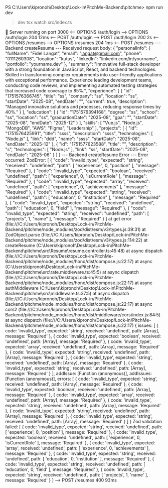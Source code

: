 PS C:\Users\kipronoh\Desktop\Lock-in\PitchMe-Backend\pitchme> npm run dev

> dev
> tsx watch src/index.ts

🚀 Server running on port 3000
<-- OPTIONS /auth/login
--> OPTIONS /auth/login 204 12ms
<-- POST /auth/login
--> POST /auth/login 200 2s
<-- OPTIONS /resumes
--> OPTIONS /resumes 204 1ms
<-- POST /resumes
--- Backend createResume ---
Received request body: {
  "personalInfo": {
    "fullName": "Fidel Langat",
    "email": "langat@gmail.com",
    "phone": "0111260308",
    "location": "kutus",
    "linkedIn": "linkedin.com/in/yourname",
    "portfolio": "yourname.dev"
  },
  "summary": "Innovative full-stack developer with a strong foundation in JavaScript, React, and backend technologies. Skilled in transforming complex requirements into user-friendly applications with exceptional performance. Experience leading development teams, conducting code reviews, and implementing automated testing strategies that increased code coverage to 85%.",
  "experience": [
    {
      "id": "1751576366745",
      "title": "ss",
      "company": "ss",
      "location": "ss",
      "startDate": "2025-08",
      "endDate": "",
      "current": true,
      "description": "Managed innovative solutions and processes, reducing response times by 40%."
    }
  ],
  "education": [
    {
      "id": "1751576394168",
      "degree": "ss",
      "school": "ss",
      "location": "ss",
      "graduationDate": "2025-08",
      "gpa": "",
      "startDate": "2025-08",
      "endDate": "2025-12"
    }
  ],
  "skills": [
    "Vue.js",
    "Node.js",
    "MongoDB",
    "AWS",
    "Figma",
    "Leadership"
  ],
  "projects": [
    {
      "id": "1751576425991",
      "title": "ssss",
      "description": "ssss",
      "technologies": [
        "Node.js"
      ],
      "link": "ddd",
      "name": "ssss",
      "startDate": "2025-08",
      "endDate": "2025-12"
    },
    {
      "id": "1751577623588",
      "title": "",
      "description": "s",
      "technologies": [
        "Node.js"
      ],
      "link": "ss",
      "startDate": "2025-08",
      "endDate": "2025-06"
    }
  ]
}
--- Backend createResume Error ---
Error occurred: ZodError: [
  {
    "code": "invalid_type",
    "expected": "string",
    "received": "undefined",
    "path": [
      "experience",
      0,
      "position"
    ],
    "message": "Required"
  },
  {
    "code": "invalid_type",
    "expected": "boolean",
    "received": "undefined",
    "path": [
      "experience",
      0,
      "isCurrentRole"
    ],
    "message": "Required"
  },
  {
    "code": "invalid_type",
    "expected": "array",
    "received": "undefined",
    "path": [
      "experience",
      0,
      "achievements"
    ],
    "message": "Required"
  },
  {
    "code": "invalid_type",
    "expected": "string",
    "received": "undefined",
    "path": [
      "education",
      0,
      "institution"
    ],
    "message": "Required"
  },
  {
    "code": "invalid_type",
    "expected": "string",
    "received": "undefined",
    "path": [
      "education",
      0,
      "field"
    ],
    "message": "Required"
  },
  {
    "code": "invalid_type",
    "expected": "string",
    "received": "undefined",
    "path": [
      "projects",
      1,
      "name"
    ],
    "message": "Required"
  }
]
    at get error (file:///C:/Users/kipronoh/Desktop/Lock-in/PitchMe-Backend/pitchme/node_modules/zod/dist/esm/v3/types.js:39:31)
    at ZodObject.parse (file:///C:/Users/kipronoh/Desktop/Lock-in/PitchMe-Backend/pitchme/node_modules/zod/dist/esm/v3/types.js:114:22)
    at createResume (C:\Users\kipronoh\Desktop\Lock-in\PitchMe-Backend\pitchme\src\Resume\resume.controller.ts:45:48)
    at async dispatch (file:///C:/Users/kipronoh/Desktop/Lock-in/PitchMe-Backend/pitchme/node_modules/hono/dist/compose.js:22:17)
    at async <anonymous> (C:\Users\kipronoh\Desktop\Lock-in\PitchMe-Backend\pitchme\src\rate.middleware.ts:45:5)
    at async dispatch (file:///C:/Users/kipronoh/Desktop/Lock-in/PitchMe-Backend/pitchme/node_modules/hono/dist/compose.js:22:17)
    at async authMiddleware (C:\Users\kipronoh\Desktop\Lock-in\PitchMe-Backend\pitchme\src\middleware.ts:37:5)
    at async dispatch (file:///C:/Users/kipronoh/Desktop/Lock-in/PitchMe-Backend/pitchme/node_modules/hono/dist/compose.js:22:17)
    at async cors2 (file:///C:/Users/kipronoh/Desktop/Lock-in/PitchMe-Backend/pitchme/node_modules/hono/dist/middleware/cors/index.js:84:5)
    at async dispatch (file:///C:/Users/kipronoh/Desktop/Lock-in/PitchMe-Backend/pitchme/node_modules/hono/dist/compose.js:22:17) {
  issues: [
    {
      code: 'invalid_type',
      expected: 'string',
      received: 'undefined',
      path: [Array],
      message: 'Required'
    },
    {
      code: 'invalid_type',
      expected: 'boolean',
      received: 'undefined',
      path: [Array],
      message: 'Required'
    },
    {
      code: 'invalid_type',
      expected: 'array',
      received: 'undefined',
      path: [Array],
      message: 'Required'
    },
    {
      code: 'invalid_type',
      expected: 'string',
      received: 'undefined',
      path: [Array],
      message: 'Required'
    },
    {
      code: 'invalid_type',
      expected: 'string',
      received: 'undefined',
      path: [Array],
      message: 'Required'
    },
    {
      code: 'invalid_type',
      expected: 'string',
      received: 'undefined',
      path: [Array],
      message: 'Required'
    }
  ],
  addIssue: [Function (anonymous)],
  addIssues: [Function (anonymous)],
  errors: [
    {
      code: 'invalid_type',
      expected: 'string',
      received: 'undefined',
      path: [Array],
      message: 'Required'
    },
    {
      code: 'invalid_type',
      expected: 'boolean',
      received: 'undefined',
      path: [Array],
      message: 'Required'
    },
    {
      code: 'invalid_type',
      expected: 'array',
      received: 'undefined',
      path: [Array],
      message: 'Required'
    },
    {
      code: 'invalid_type',
      expected: 'string',
      received: 'undefined',
      path: [Array],
      message: 'Required'
    },
    {
      code: 'invalid_type',
      expected: 'string',
      received: 'undefined',
      path: [Array],
      message: 'Required'
    },
    {
      code: 'invalid_type',
      expected: 'string',
      received: 'undefined',
      path: [Array],
      message: 'Required'
    }
  ]
}
Zod validation failed: [
  {
    code: 'invalid_type',
    expected: 'string',
    received: 'undefined',
    path: [ 'experience', 0, 'position' ],
    message: 'Required'
  },
  {
    code: 'invalid_type',
    expected: 'boolean',
    received: 'undefined',
    path: [ 'experience', 0, 'isCurrentRole' ],
    message: 'Required'
  },
  {
    code: 'invalid_type',
    expected: 'array',
    received: 'undefined',
    path: [ 'experience', 0, 'achievements' ],
    message: 'Required'
  },
  {
    code: 'invalid_type',
    expected: 'string',
    received: 'undefined',
    path: [ 'education', 0, 'institution' ],
    message: 'Required'
  },
  {
    code: 'invalid_type',
    expected: 'string',
    received: 'undefined',
    path: [ 'education', 0, 'field' ],
    message: 'Required'
  },
  {
    code: 'invalid_type',
    expected: 'string',
    received: 'undefined',
    path: [ 'projects', 1, 'name' ],
    message: 'Required'
  }
]
--> POST /resumes 400 93ms
